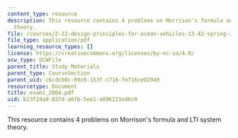 ```yaml
---
content_type: resource
description: This resource contains 4 problems on Morrison's formula and LTI system
  theory.
file: /courses/2-22-design-principles-for-ocean-vehicles-13-42-spring-2005/b23f24ad837da6fb5ee1a896221ed6c0_exam1_2004.pdf
file_type: application/pdf
learning_resource_types: []
license: https://creativecommons.org/licenses/by-nc-sa/4.0/
ocw_type: OCWFile
parent_title: Study Materials
parent_type: CourseSection
parent_uid: c6cdcb0c-09c0-153f-c716-fe716ce92940
resourcetype: Document
title: exam1_2004.pdf
uid: b23f24ad-837d-a6fb-5ee1-a896221ed6c0
---
```

This resource contains 4 problems on Morrison's formula and LTI system theory.